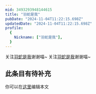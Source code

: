 ```yaml
---
mid: 3493293948144615
title: "羽蛇是我"
pubDate: "2024-11-04T11:22:15.698Z"
updatedDate: "2024-11-04T11:22:15.698Z"
profile:
  {
    Nickname: ["羽蛇是我"],
  }
---
```


关注[羽蛇是我](https://space.bilibili.com/3493293948144615)谢谢喵~ 关注[羽蛇是我](https://space.bilibili.com/3493293948144615)谢谢喵~

## 此条目有待补充
你可以在[这里](https://github.com/Yuhanawa/VTuber.ICU/edit/master/src/content/v/羽蛇是我/index.md)编辑本文
